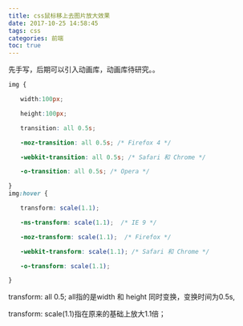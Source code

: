 ```yaml
---
title: css鼠标移上去图片放大效果
date: 2017-10-25 14:58:45
tags: css
categories: 前端
toc: true
---
```


先手写，后期可以引入动画库，动画库待研究。。
<!-- more -->

``` css
img {  

　　width:100px;

　　height:100px;

　　transition: all 0.5s;  

　　-moz-transition: all 0.5s; /* Firefox 4 */  

　　-webkit-transition: all 0.5s; /* Safari 和 Chrome */  

　　-o-transition: all 0.5s; /* Opera */

}
img:hover {      

　　transform: scale(1.1);     

　　-ms-transform: scale(1.1);  /* IE 9 */  

　　-moz-transform: scale(1.1);  /* Firefox */  

　　-webkit-transform: scale(1.1); /* Safari 和 Chrome */  

　　-o-transform: scale(1.1);

}
```
transform: all 0.5;  all指的是width 和 height 同时变换，变换时间为0.5s,   

transform: scale(1.1)指在原来的基础上放大1.1倍；











